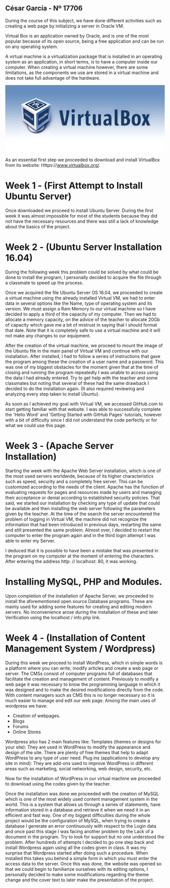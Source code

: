 
## César García  - Nº 17706


During the course of this subject, we have done different activities such as creating a web page by initializing a server in Oracle VM.

Virtual Box is an application owned by Oracle, and is one of the most popular because of its open source, being a free application and can be run on any operating system.

A virtual machine is a virtualization package that is installed in an operating system as an application, in short terms, is to have a computer inside our computer.
When creating a virtual machine however, there are some limitations, as the components we use are stored in a virtual machine and does not take full advantage of the hardware.

![Sorry VirtualBx Image Couldn't be Charged](https://github.com/thechivas/Computer-Architecture/blob/master/vitualbox-on-manjaro-17.png)

As an essential first step we proceeded to download and install VirtualBox from its website:
Https://www.virtualbox.org/.
# Week 1 - (First Attempt to Install Ubuntu Server)
Once downloaded we proceed to install Ubuntu Server. During the first week it was almost impossible for most of the students because they did not have the necessary resources and there was still a lack of knowledge about the basics of the project.
# Week 2 - (Ubuntu Server Installation 16.04)
During the following week this problem could be solved by what could be done to install the program, I personally decided to acquire the file through a classmate to speed up the process.

Once we acquired the file Ubuntu Server OS 16.04, we proceeded to create a virtual machine using the already installed Virtual VM, we had to enter data in several options like the Name, type of operating system and its version. We must assign a Ram Memory to our virtual machine so I have decided to apply a third of the capacity of my computer. Then we had to allocate a memory capacity, on the advice of the teacher to allocate 20Gb of capacity which gave me a bit of mistrust in saying that I should format that date. Note that it is completely safe to use a virtual machine and it will not make any changes to our equipment.

After the creation of the virtual machine, we proceed to mount the image of the Ubuntu file in the main panel of Virtual VM and continue with our installation. After installed, I had to follow a series of instructions that gave the program among these the creation of a user name and a password. This was one of my biggest obstacles for the moment given that at the time of closing and running the program repeatedly I was unable to access using the data I had already entered. Try to get help with the teacher and some classmates but noting that several of these had the same drawback I decided to do the installation again. (It also required reviewing and analyzing every step taken to install Ubuntu).

As soon as I achieved my goal with Virtual VM, we accessed GitHub.com to start getting familiar with that website. I was able to successfully complete the 'Hello Word' and 'Getting Started with GitHub Pages' tutorials, however with a bit of difficulty since I did not understand the code perfectly or for what we could use this page.

# Week 3 - (Apache Server Installation)
Starting the week with the Apache Web Server installation, which is one of the most used servers worldwide, because of its higher characteristics such as speed, security and a completely free server. This can be customized according to the needs of the client.
Apache has the function of evaluating requests for pages and resources made by users and managing their acceptance or denial according to established security policies.
That said, we started our installation by checking any type of update that could be available and then installing the web server following the parameters given by the teacher. At the time of the search the server encountered the problem of logging in Virtual VM, the machine did not recognize the information that had been introduced in previous days, restarting the same and still presented the same problem. Almost over, I decided to restart the computer to enter the program again and in the third login attempt I was able to enter my Server.

I deduced that it is possible to have been a mistake that was presented in the program on my computer at the moment of entering the characters.
After entering the address http: // localhost: 80, it was working.

# Installing MySQL, PHP and Modules.
Upon completion of the installation of Apache Server, we proceeded to install the aforementioned open source Database programs. These are mainly used for adding some features for creating and editing modern servers.
No inconvenience arose during the installation of these and later
Verification using the localhost / info.php link.


# Week 4 - (Installation of Content Management System / Wordpress)

During this week we proceed to install WordPress, which in simple words is a platform where you can write, modify articles and create a web page or server. The CMSs consist of computer programs full of databases that facilitate the creation and management of content.
Previously to modify a web page it was necessary to know the programming language in which it was designed and to make the desired modifications directly from the code.
With content managers such as CMS this is no longer necessary so it is much easier to manage and edit our web page.
Among the main uses of wordpress we have:
- Creation of webpages.
- Blogs
- Forums
- Online Stores

Wordpress also has 2 main features like:
Templates (themes or designs for your site): They are used in WordPress to modify the appearance and design of the site. There are plenty of free themes that help to adapt WordPress to any type of user need.
 Plug ins (applications to develop any site in mind): They are add-ons used to improve WordPress in different areas such as marketing, social networking, web design, security, etc.
 
 Now for the installation of WordPress in our virtual machine we proceeded to download using the codes given by the teacher.

Once the installation was done we proceeded with the creation of MySQL which is one of the most widely used content management system in the world. This is a system that allows us through a series of statements, have information stored in a database and retrieve it when we need it in an efficient and fast way.
One of my biggest difficulties during the whole project would be the configuration of MySQL, when trying to create a database I generate an error continuously with respect to the Login data and once past this stage I was facing another problem by the Lack of a document in the program.
Try to look for support but no one understood the problem. After hundreds of attempts I decided to go one step back and install Wordpress again using all the codes given in class.
It was my surprise that Wordpress started after doing such a procedure.
When installed this takes you behind a simple form in which you must enter the access data to the server.
Once this was done, the website was opened so that we could begin to familiarize ourselves with its editing options, I personally decided to make some modifications regarding the theme change and the cover text to later make the presentation of the project.
